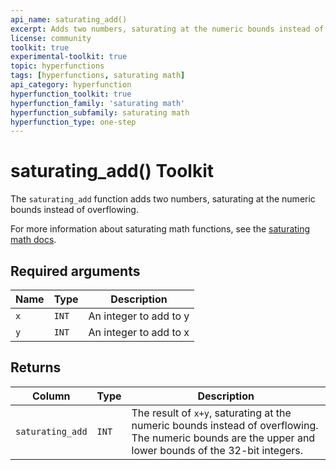 ```yaml
---
api_name: saturating_add()
excerpt: Adds two numbers, saturating at the numeric bounds instead of overflowing
license: community
toolkit: true
experimental-toolkit: true
topic: hyperfunctions
tags: [hyperfunctions, saturating math]
api_category: hyperfunction
hyperfunction_toolkit: true
hyperfunction_family: 'saturating math'
hyperfunction_subfamily: saturating math
hyperfunction_type: one-step
---
```


# saturating_add()  <tag type="toolkit">Toolkit</tag><tag type="toolkit-experimental" content="Experimental" />
The `saturating_add` function adds two numbers, saturating at the numeric bounds instead of overflowing.

For more information about saturating math functions, see the
[saturating math docs][saturating-math-docs].

## Required arguments

|Name|Type|Description|
|-|-|-|
|`x`|`INT`| An integer to add to y|
|`y`|`INT`| An integer to add to x |

## Returns

|Column|Type|Description|
|-|-|-|
|`saturating_add`|`INT`| The result of `x+y`, saturating at the numeric bounds instead of overflowing. The numeric bounds are the upper and lower bounds of the 32-bit integers.|


[saturating-math-docs]: /api/:currentVersion:/hyperfunctions/saturating_math/
